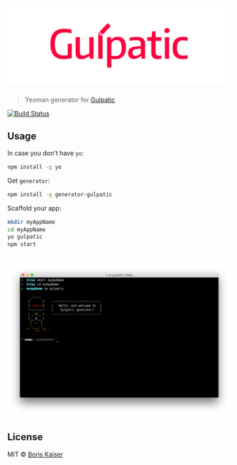 # ![Gulpatic](https://raw.githubusercontent.com/gulpaticjs/gulpatic/demo/resources/logo.png)
> Yeoman generator for [Gulpatic](https://github.com/gulpaticjs/gulpatic)

[![Build Status](https://travis-ci.org/gulpaticjs/generator-gulpatic.svg?branch=develop)](https://travis-ci.org/gulpaticjs/generator-gulpatic)

## Usage
In case you don't have `yo`:
```bash
npm install -g yo
```

Get `generator`:
```bash
npm install -g generator-gulpatic
```

Scaffold your app:
```bash
mkdir myAppName
cd myAppName
yo gulpatic
npm start
```

# ![Screenshot](https://raw.githubusercontent.com/gulpaticjs/generator-gulpatic/develop/screenshot.png)


## License
MIT © [Boris Kaiser](http://kaiser.wtf)
